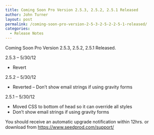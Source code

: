 ```yaml
---
title: Coming Soon Pro Version 2.5.3, 2.5.2, 2.5.1 Released
author: John Turner
layout: post
permalink: /coming-soon-pro-version-2-5-3-2-5-2-2-5-1-released/
categories:
  - Release Notes
---
```

Coming Soon Pro Version 2.5.3, 2.5.2, 2.5.1 Released.

2.5.3 &#8211; 5/30/12

  * Revert

2.5.2 &#8211; 5/30/12

  * Reverted &#8211; Don&#8217;t show email strings if using gravity forms

2.5.1 &#8211; 5/30/12

  * Moved CSS to bottom of head so it can override all styles
  * Don&#8217;t show email strings if using gravity forms

You should receive an automatic upgrade notification within 12hrs. or download from <a href="https://www.seedprod.com/support/" target="_blank">https://www.seedprod.com/support/</a>
